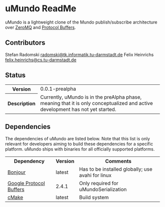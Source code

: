 # uMundo ReadMe

uMundo is a lightweight clone of the Mundo publish/subscribe architecture
over [ZeroMQ](http://www.zeromq.org) and [Protocol
Buffers](http://code.google.com/p/protobuf/).

## Contributors

 Stefan Radomski <radomski@tk.informatik.tu-darmstadt.de>
 Felix Heinrichs <felix.heinrichs@cs.tu-darmstadt.de>

## Status

<table>
    <tr>
        <th>Version</th>
	<td>0.0.1-prealpha</td>
    </tr>
    <tr>
        <th>Description</th>
	<td> Currently, uMundo is in the preAlpha phase, 
	meaning that it is only conceptualized and active 
	development has not yet started.
    </tr>
</table>

## Dependencies

The dependencies of uMundo are listed below. Note that this
list is only relevant for developers aiming to build these
dependencies for a specific platform. uMundo ships with binaries
for all officially supported platforms.

<table>
    <tr><th>Dependency</th><th>Version</th><th>Comments</th></tr>
    <tr>
	<td><a href="http://support.apple.com/kb/DL999?viewlocale=en_US">Bonjour</a></td> 
	<td>latest</td>
	<td>Has to be installed globally; use avahi for linux</td>
    </tr>
    <tr>
	<td><a href="http://code.google.com/p/protobuf/">
               Google Protocol Buffers</a></td> 
	<td>2.4.1</td>
	<td>Only required for uMundoSerialization</td>
    </tr>
    <tr>
	<td><a href="http://www.cmake.org/cmake/resources/software.html">
               cMake</a></td> 
	<td>latest</td>
	<td>Build system</td>
    </tr>
</table>
